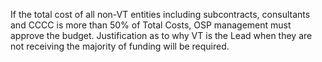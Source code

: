 If the total cost of all non-VT entities including subcontracts, consultants and  CCCC is more than 50% of Total Costs, OSP management must approve the budget.  Justification as to why VT is the Lead when they are not receiving the majority of funding will be required.
